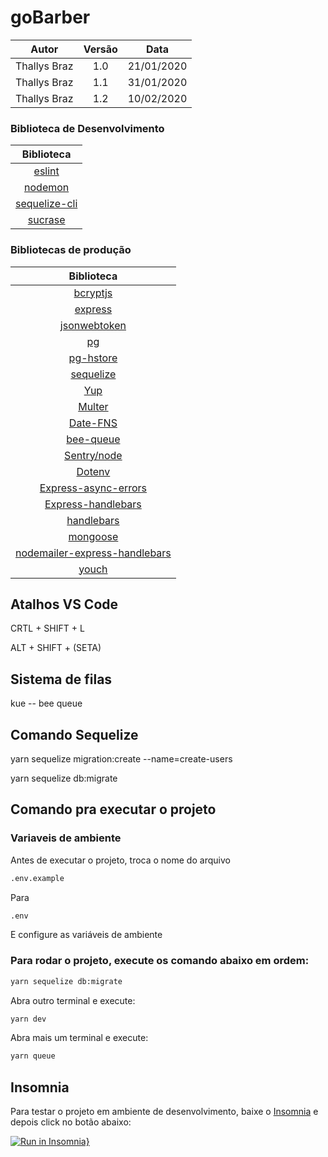 # goBarber

|    Autor     | Versão |    Data    |
| :----------: | :----: | :--------: |
| Thallys Braz |  1.0   | 21/01/2020 |
| Thallys Braz |  1.1   | 31/01/2020 |
| Thallys Braz |  1.2   | 10/02/2020 |

### Biblioteca de Desenvolvimento

|                              Biblioteca                              |
| :------------------------------------------------------------------: |
|                    [eslint](https://eslint.org/)                     |
|                    [nodemon](https://nodemon.io/)                    |
| [sequelize-cli](https://sequelize.org/master/manual/migrations.html) |
|           [sucrase](https://www.npmjs.com/package/sucrase)           |

### Bibliotecas de produção

|                                          Biblioteca                                          |
| :------------------------------------------------------------------------------------------: |
|                      [bcryptjs](https://www.npmjs.com/package/bcryptjs)                      |
|                           [express](https://expressjs.com/pt-br/)                            |
|                  [jsonwebtoken](https://www.npmjs.com/package/jsonwebtoken)                  |
|                            [pg](https://www.npmjs.com/package/pg)                            |
|                     [pg-hstore](https://www.npmjs.com/package/pg-hstore)                     |
|                             [sequelize](https://sequelize.org/)                              |
|                           [Yup](https://www.npmjs.com/package/yup)                           |
|                        [Multer](https://www.npmjs.com/package/multer)                        |
|                      [Date-FNS](https://www.npmjs.com/package/date-fns)                      |
|                     [bee-queue](https://github.com/bee-queue/bee-queue)                      |
|                  [Sentry/node](https://www.npmjs.com/package/@sentry/node)                   |
|                        [Dotenv](https://www.npmjs.com/package/dotenv)                        |
|          [Express-async-errors](https://www.npmjs.com/package/express-async-errors)          |
|            [Express-handlebars](https://www.npmjs.com/package/express-handlebars)            |
|                    [handlebars](https://www.npmjs.com/package/handlebars)                    |
|                      [mongoose](https://www.npmjs.com/package/mongoose)                      |
| [nodemailer-express-handlebars](https://www.npmjs.com/package/nodemailer-express-handlebars) |
|                         [youch](https://www.npmjs.com/package/youch)                         |

## Atalhos VS Code

<p>CRTL + SHIFT + L</p>
<p>ALT + SHIFT + (SETA)</p>

## Sistema de filas

kue -- bee queue

## Comando Sequelize

<p>yarn sequelize migration:create --name=create-users</p>
<p>yarn sequelize db:migrate</p>

## Comando pra executar o projeto

### Variaveis de ambiente

Antes de executar o projeto, troca o nome do arquivo

```bash
.env.example
```

Para

```bash
.env
```

E configure as variáveis de ambiente

### Para rodar o projeto, execute os comando abaixo em ordem:

```bash
yarn sequelize db:migrate
```

Abra outro terminal e execute:

```bash
yarn dev
```

Abra mais um terminal e execute:

```bash
yarn queue
```

## Insomnia

Para testar o projeto em ambiente de desenvolvimento, baixe o [Insomnia](https://insomnia.rest) e depois click no botão abaixo:

[![Run in Insomnia}](https://insomnia.rest/images/run.svg)](https://insomnia.rest/run/?label=goBarberInsomnia&uri=https%3A%2F%2Fraw.githubusercontent.com%2Fthallysbraz%2FgoBarber%2Fbanco%2FinsomniaRoutes.json)
